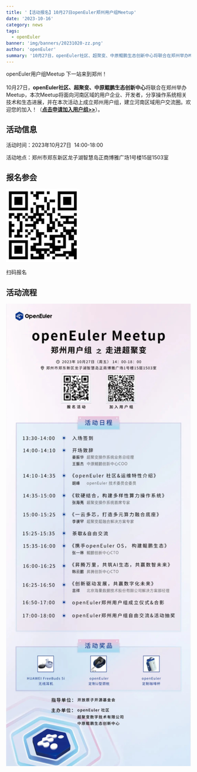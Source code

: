 ```yaml
---
title: '【活动报名】10月27日openEuler郑州用户组Meetup'
date: '2023-10-16'
category: news
tags:
  - openEuler
banner: 'img/banners/20231020-zz.png'
author: 'openEuler'
summary: '10月27日，openEuler社区、超聚变、中原鲲鹏生态创新中心将联合在郑州举办Meetup，并在本次活动上成立郑州用户组，建立河南区域用户交流圈。欢迎您的加入！'
---
```






openEuler用户组Meetup 下一站来到郑州！\
\
10月27日，**openEuler社区、超聚变、中原鲲鹏生态创新中心**将联合在郑州举办Meetup，本次Meetup将面向河南区域的用户企业、开发者，分享操作系统相关技术和生态进展，并在本次活动上成立郑州用户组，建立河南区域用户交流圈。欢迎您的加入！（[**点击申请加入用户组\>\>**](http://mp.weixin.qq.com/s?__biz=MzI2NDE4OTE2Mg==&mid=2247505855&idx=1&sn=37a593a9a931b94f1d84570ed160b6d1&chksm=eab2f23addc57b2c60ce1ad041135f4ab51da4831af2b4b894b5761c08d692fbc2b9c30f1fe6&scene=21#wechat_redirect)）。

## 活动信息

活动时间：2023年10月27日  14:00-18:00

活动地点：郑州市郑东新区龙子湖智慧岛正商博雅广场1号楼15层1503室

## 报名参会

<img src="./media/image1.jpeg" width="200" >

扫码报名

## 活动流程

<img src="./media/image2.jpeg" width="1000" >
